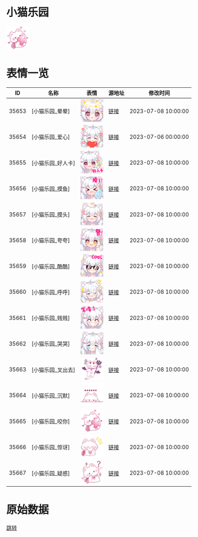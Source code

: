 # 小猫乐园

<img src="./cover.png" height="60" alt="cover" />

# 表情一览

|ID|名称|表情|源地址|修改时间|
|----|----|----|----|----|
|35653|[小猫乐园_晕晕]|<img src="./pic/035653_%5B小猫乐园_晕晕%5D.png" height="60" alt="晕晕"/>|[链接](https://i0.hdslb.com/bfs/garb/fa897a67f7a2a4a37fa968d99041b25aff07ff52.png)|2023-07-08 10:00:00|
|35654|[小猫乐园_爱心]|<img src="./pic/035654_%5B小猫乐园_爱心%5D.png" height="60" alt="爱心"/>|[链接](https://i0.hdslb.com/bfs/garb/efe1d336735838c7adcb699ce5242de22019fa59.png)|2023-07-06 00:00:00|
|35655|[小猫乐园_好人卡]|<img src="./pic/035655_%5B小猫乐园_好人卡%5D.png" height="60" alt="好人卡"/>|[链接](https://i0.hdslb.com/bfs/garb/6f1f9029ab41d06d632cf0db0cdeebea96b97251.png)|2023-07-08 10:00:00|
|35656|[小猫乐园_摸鱼]|<img src="./pic/035656_%5B小猫乐园_摸鱼%5D.png" height="60" alt="摸鱼"/>|[链接](https://i0.hdslb.com/bfs/garb/e7d7d0bd366bce2cca77672f07bdc87da8823e4e.png)|2023-07-08 10:00:00|
|35657|[小猫乐园_摸头]|<img src="./pic/035657_%5B小猫乐园_摸头%5D.png" height="60" alt="摸头"/>|[链接](https://i0.hdslb.com/bfs/garb/27126bdbcb50c4489b398c53d31607f11611bf6e.png)|2023-07-08 10:00:00|
|35658|[小猫乐园_夸夸]|<img src="./pic/035658_%5B小猫乐园_夸夸%5D.png" height="60" alt="夸夸"/>|[链接](https://i0.hdslb.com/bfs/garb/4071694e953de72b88e640fbf015e952457c5d50.png)|2023-07-08 10:00:00|
|35659|[小猫乐园_酷酷]|<img src="./pic/035659_%5B小猫乐园_酷酷%5D.png" height="60" alt="酷酷"/>|[链接](https://i0.hdslb.com/bfs/garb/768d31a63365133ee193593ba8b513275c32b290.png)|2023-07-08 10:00:00|
|35660|[小猫乐园_呼呼]|<img src="./pic/035660_%5B小猫乐园_呼呼%5D.png" height="60" alt="呼呼"/>|[链接](https://i0.hdslb.com/bfs/garb/9c9bcf14bab0343dced995ee98184a49b515028c.png)|2023-07-08 10:00:00|
|35661|[小猫乐园_贱贱]|<img src="./pic/035661_%5B小猫乐园_贱贱%5D.png" height="60" alt="贱贱"/>|[链接](https://i0.hdslb.com/bfs/garb/bdea6d25ccbb130c9a1b670005c0463c56692e4c.png)|2023-07-08 10:00:00|
|35662|[小猫乐园_哭哭]|<img src="./pic/035662_%5B小猫乐园_哭哭%5D.png" height="60" alt="哭哭"/>|[链接](https://i0.hdslb.com/bfs/garb/2829b8e2b5d7038aff270e479228c02cc9f4fc22.png)|2023-07-08 10:00:00|
|35663|[小猫乐园_叉出去]|<img src="./pic/035663_%5B小猫乐园_叉出去%5D.png" height="60" alt="叉出去"/>|[链接](https://i0.hdslb.com/bfs/garb/a0601b7baca9df72b1eedfdbf2f0deb82c113faf.png)|2023-07-08 10:00:00|
|35664|[小猫乐园_沉默]|<img src="./pic/035664_%5B小猫乐园_沉默%5D.png" height="60" alt="沉默"/>|[链接](https://i0.hdslb.com/bfs/garb/b96facafd93760ae21f4b3d4f5159eae2bee6ddf.png)|2023-07-08 10:00:00|
|35665|[小猫乐园_咬你]|<img src="./pic/035665_%5B小猫乐园_咬你%5D.png" height="60" alt="咬你"/>|[链接](https://i0.hdslb.com/bfs/garb/95f9d67c0c8366b0cf91ae344ca69958fcec142c.png)|2023-07-08 10:00:00|
|35666|[小猫乐园_惊讶]|<img src="./pic/035666_%5B小猫乐园_惊讶%5D.png" height="60" alt="惊讶"/>|[链接](https://i0.hdslb.com/bfs/garb/360e4c6858acad68aa68537e19be1d6a8f11a236.png)|2023-07-08 10:00:00|
|35667|[小猫乐园_疑惑]|<img src="./pic/035667_%5B小猫乐园_疑惑%5D.png" height="60" alt="疑惑"/>|[链接](https://i0.hdslb.com/bfs/garb/3a9c1b2cedf5d9d823b436fe226f0694e7edcb98.png)|2023-07-08 10:00:00|

# 原始数据

[跳转](./raw.json)

